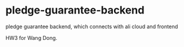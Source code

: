 # pledge-guarantee-backend
pledge guarantee backend, which connects  with ali cloud and frontend

HW3 for Wang Dong.
